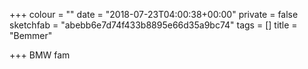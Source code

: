 +++
colour = ""
date = "2018-07-23T04:00:38+00:00"
private = false
sketchfab = "abebb6e7d74f433b8895e66d35a9bc74"
tags = []
title = "Bemmer"

+++
BMW fam